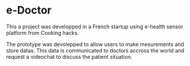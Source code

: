 # e-Doctor

This a project was developped in a French startup using e-health sensor platform from Cooking hacks.

The prototype was devolepped to allow users to make mesurements and store datas. This data is communicated to doctors accross the world and request a videochat to discuss the patient situation.
